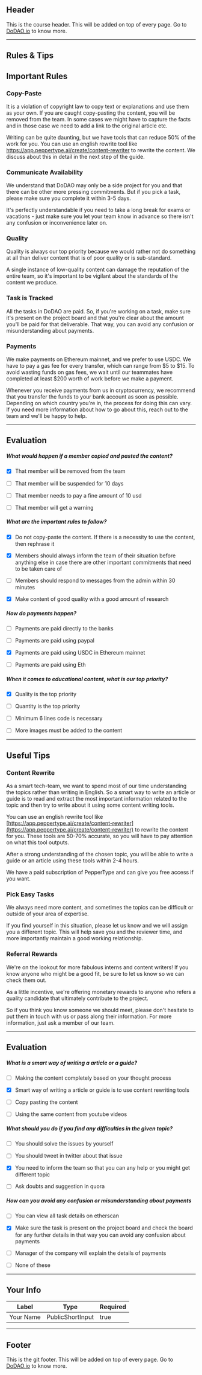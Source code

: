 ## Header
This is the course header. This will be added on top of every page. Go to [DoDAO.io](https://www.dodao.io) to know more.

---

## Rules & Tips


## Important Rules

### Copy-Paste
It is a violation of copyright law to copy text or explanations and use them as your own. If you are caught copy-pasting the content, you will be removed from the team. In some cases we might have to capture the facts and in those case we need to add a link to the original article etc.

Writing can be quite daunting, but we have tools that can reduce 50% of the work for you. You can use an english rewrite tool like https://app.peppertype.ai/create/content-rewriter to rewrite the content. We discuss about this in detail in the next step of the guide.

### Communicate Availability
We understand that DoDAO may only be a side project for you and that there can be other more pressing commitments. But if you pick a task, please make sure you complete it within 3-5 days.

It's perfectly understandable if you need to take a long break for exams or vacations - just make sure you let your team know in advance so there isn't any confusion or inconvenience later on.

### Quality
Quality is always our top priority because we would rather not do something at all than deliver content that is of poor quality or is sub-standard.

A single instance of low-quality content can damage the reputation of the entire team, so it's important to be vigilant about the standards of the content we produce.

### Task is Tracked
All the tasks in DoDAO are paid. So, if you're working on a task, make sure it's present on the project board and that you're clear about the amount you'll be paid for that deliverable. That way, you can avoid any confusion or misunderstanding about payments.

### Payments
We make payments on Ethereum mainnet, and we prefer to use USDC. We have to pay a gas fee for every transfer, which can range from $5 to $15. To avoid wasting funds on gas fees, we wait until our teammates have completed at least $200 worth of work before we make a payment.

Whenever you receive payments from us in cryptocurrency, we recommend that you transfer the funds to your bank account as soon as possible. Depending on which country you're in, the process for doing this can vary. If you need more information about how to go about this, reach out to the team and we'll be happy to help.

    


---
## Evaluation





##### What would happen if a member copied and pasted the content?  

- [x]  That member will be removed from the team
- [ ]  That member will be suspended for 10 days
- [ ]  That member needs to pay a fine amount of 10 usd
- [ ]  That member will get a warning





##### What are the important rules to follow?  

- [x]  Do not copy-paste the content. If there is a necessity to use the content, then rephrase it
- [x]  Members should always inform the team of their situation before anything else in case there are other important commitments that need to be taken care of
- [ ]  Members should respond to messages from the admin within 30 minutes
- [x]  Make content of good quality with a good amount of research





##### How do payments happen?  

- [ ]  Payments are paid directly to the banks
- [ ]  Payments are paid using paypal
- [x]  Payments are paid using USDC in Ethereum mainnet
- [ ]  Payments are paid using Eth





##### When it comes to educational content, what is our top priority?  

- [x]  Quality is the top priority
- [ ]  Quantity is the top priority
- [ ]  Minimum 6 lines code is necessary
- [ ]  More images must be added to the content

    


---
## Useful Tips

### Content Rewrite
As a smart tech-team, we want to spend most of our time understanding the topics rather than writing in English. So a smart way to write an article or guide is to read and extract the most important information related to the topic and then try to write about it using some content writing tools. 

You can use an english rewrite tool like [https://app.peppertype.ai/create/content-rewriter](https://app.peppertype.ai/create/content-rewriter) to rewrite the content for you. These tools are 50-70% accurate, so you will have to pay attention on what this tool outputs.      

After a strong understanding of the chosen topic, you will be able to write a guide or an article using these tools within 2-4 hours.

We have a paid subscription of PepperType and can give you free access if you want.

### Pick Easy Tasks
We always need more content, and sometimes the topics can be difficult or outside of your area of expertise. 

If you find yourself in this situation, please let us know and we will assign you a different topic. This will help save you and the reviewer time, and more importantly maintain a good working relationship.

### Referral Rewards
We're on the lookout for more fabulous interns and content writers! If you know anyone who might be a good fit, be sure to let us know so we can check them out. 

As a little incentive, we're offering monetary rewards to anyone who refers a quality candidate that ultimately contribute to the project. 

So if you think you know someone we should meet, please don't hesitate to put them in touch with us or pass along their information. For more information, just ask a member of our team.

    


---
## Evaluation





##### What is a smart way of writing a article or a guide?  

- [ ]  Making the content completely based on your thought process
- [x]  Smart way of writing a article or guide is to use content rewriting tools
- [ ]  Copy pasting the content
- [ ]  Using the same content from youtube videos





##### What should you do if you find any difficulties in the given topic?  

- [ ]  You should solve the issues by yourself
- [ ]  You should tweet in twitter about that issue
- [x]  You need to inform the team so that you can any help or you might get different topic
- [ ]  Ask doubts and suggestion in quora





##### How can you avoid any confusion or misunderstanding about payments  

- [ ]  You can view all task details on etherscan
- [x]  Make sure the task is present on the project board and check the board for any further details in that way you can avoid any confusion about payments
- [ ]  Manager of the company will explain the details of payments
- [ ]  None of these

    


---
## Your Info





| Label | Type | Required |
| ----------- | ----------- | ---- |
| Your Name        | PublicShortInput   |  true    |




    


---
## Footer
This is the git footer. This will be added on top of every page. Go to [DoDAO.io](https://www.dodao.io) to know more.
    
